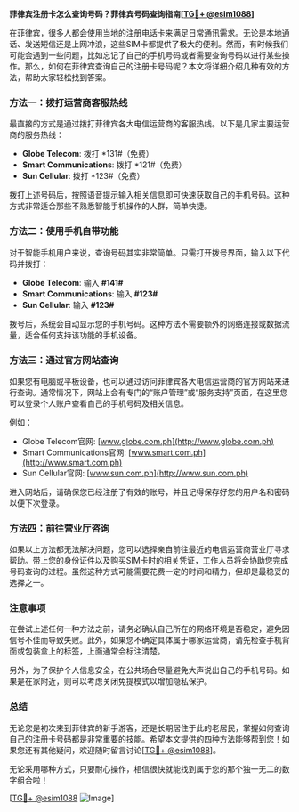**菲律宾注册卡怎么查询号码？菲律宾号码查询指南[[TG💪+ @esim1088](https://t.me/s/esim1088)]**

在菲律宾，很多人都会使用当地的注册电话卡来满足日常通讯需求。无论是本地通话、发送短信还是上网冲浪，这些SIM卡都提供了极大的便利。然而，有时候我们可能会遇到一些问题，比如忘记了自己的手机号码或者需要查询号码以进行某些操作。那么，如何在菲律宾查询自己的注册卡号码呢？本文将详细介绍几种有效的方法，帮助大家轻松找到答案。

### 方法一：拨打运营商客服热线

最直接的方式是通过拨打菲律宾各大电信运营商的客服热线。以下是几家主要运营商的服务热线：

- **Globe Telecom**: 拨打 *131#（免费）
- **Smart Communications**: 拨打 *121#（免费）
- **Sun Cellular**: 拨打 *123#（免费）

拨打上述号码后，按照语音提示输入相关信息即可快速获取自己的手机号码。这种方式非常适合那些不熟悉智能手机操作的人群，简单快捷。

### 方法二：使用手机自带功能

对于智能手机用户来说，查询号码其实非常简单。只需打开拨号界面，输入以下代码并拨打：

- **Globe Telecom**: 输入 **#141#**
- **Smart Communications**: 输入 **#123#**
- **Sun Cellular**: 输入 **#123#**

拨号后，系统会自动显示您的手机号码。这种方法不需要额外的网络连接或数据流量，适合任何支持该功能的手机设备。

### 方法三：通过官方网站查询

如果您有电脑或平板设备，也可以通过访问菲律宾各大电信运营商的官方网站来进行查询。通常情况下，网站上会有专门的“账户管理”或“服务支持”页面，在这里您可以登录个人账户查看自己的手机号码及相关信息。

例如：
- Globe Telecom官网: [www.globe.com.ph](http://www.globe.com.ph)
- Smart Communications官网: [www.smart.com.ph](http://www.smart.com.ph)
- Sun Cellular官网: [www.sun.com.ph](http://www.sun.com.ph)

进入网站后，请确保您已经注册了有效的账号，并且记得保存好您的用户名和密码以便下次登录。

### 方法四：前往营业厅咨询

如果以上方法都无法解决问题，您可以选择亲自前往最近的电信运营商营业厅寻求帮助。带上您的身份证件以及购买SIM卡时的相关凭证，工作人员将会协助您完成号码查询的过程。虽然这种方式可能需要花费一定的时间和精力，但却是最稳妥的选择之一。

### 注意事项

在尝试上述任何一种方法之前，请务必确认自己所在的网络环境是否稳定，避免因信号不佳而导致失败。此外，如果您不确定具体属于哪家运营商，请先检查手机背面或包装盒上的标签，上面通常会标注清楚。

另外，为了保护个人信息安全，在公共场合尽量避免大声说出自己的手机号码。如果是在家附近，则可以考虑关闭免提模式以增加隐私保护。

### 总结

无论您是初次来到菲律宾的新手游客，还是长期居住于此的老居民，掌握如何查询自己的注册卡号码都是非常重要的技能。希望本文提供的四种方法能够帮到您！如果您还有其他疑问，欢迎随时留言讨论[[TG💪+ @esim1088](https://t.me/s/esim1088)]。

无论采用哪种方式，只要耐心操作，相信很快就能找到属于您的那个独一无二的数字组合啦！

[[TG💪+ @esim1088](https://t.me/s/esim1088) ![Image](https://i.postimg.cc/4NQfJmqS/Snipaste-2025-05-13-00-14-12.png)]